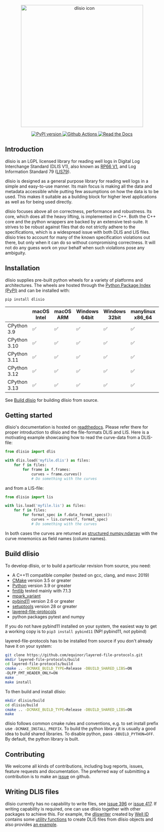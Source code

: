 <p align="center">
  <img src="https://raw.githubusercontent.com/equinor/dlisio/master/dlisio-icon.svg" alt="dlisio icon" width="400"/>
</p>

<p align="center">
  <a href="https://pypi.org/project/dlisio/">
    <img src="https://badge.fury.io/py/dlisio.svg" alt="PyPI version"/>
  </a>
  <a href="https://github.com/equinor/dlisio/actions/workflows/wheels.yaml">
    <img src="https://github.com/equinor/dlisio/actions/workflows/wheels.yaml/badge.svg" alt="Github Actions"/>
  </a>
  <a href="http://dlisio.readthedocs.io/">
    <img src="https://img.shields.io/readthedocs/dlisio" alt="Read the Docs"/>
  </a>
</p>

## Introduction ##

dlisio is an LGPL licensed library for reading well logs in Digital Log
Interchange Standard (DLIS V1), also known as [RP66
V1](https://www.energistics.org/sites/default/files/rp66v1.html), and Log Information
Standard 79 ([LIS79](https://www.energistics.org/sites/default/files/2022-10/lis-79.pdf)).

dlisio is designed as a general purpose library for reading well logs in a
simple and easy-to-use manner. Its main focus is making all the data and
metadata accessible while putting few assumptions on how the data is to be
used. This makes it suitable as a building block for higher level applications
as well as for being used directly.

dlisio focuses above all on correctness, performance and robustness. Its core,
which does all the heavy lifting, is implemented in C++. Both the C++ core and
the python wrappers are backed by an extensive test-suite. It strives to be
robust against files that do not strictly adhere to the specifications, which
is a widespread issue with both DLIS and LIS files. dlisio tries to account for
many of the known specification violations out there, but only when it can do
so without compromising correctness. It will not do any guess work on your
behalf when such violations pose any ambiguity.

## Installation ##

dlisio supplies pre-built python wheels for a variety of platforms and
architectures. The wheels are hosted through the [Python Package Index
(PyPI)](https://pypi.org/) and can be installed with:

```bash
pip install dlisio
```


|   | macOS Intel | macOS ARM | Windows 64bit | Windows 32bit | manylinux x86_64 | manylinux aarch64 | manylinux i686 | musllinux x86_64
|---------------|----|-----|-----|----|----|----|----|----|
| CPython 3.9   | ✅ | ✅  | ✅  | ✅ | ✅ | ✅ | ✅ | ✅ |
| CPython 3.10  | ✅ | ✅  | ✅  | ✅ | ✅ | ✅ | ✅ | ✅ |
| CPython 3.11  | ✅ | ✅  | ✅  | ✅ | ✅ | ✅ | ✅ | ✅ |
| CPython 3.12  | ✅ | ✅  | ✅  | ✅ | ✅ | ✅ | ✅ | ✅ |
| CPython 3.13  | ✅ | ✅  | ✅  | ✅ | ✅ | ✅ | ✅ | ✅ |

See [Build dlisio](#Build-dlisio) for building dlisio from source.

## Getting started ##

dlisio's documentation is hosted on
[readthedocs](https://dlisio.readthedocs.io/en/stable/). Please refer there for
proper introduction to dlisio and the file-formats DLIS and LIS. Here is a
motivating example showcasing how to read the curve-data from a DLIS-file:

```python
from dlisio import dlis

with dlis.load('myfile.dlis') as files:
    for f in files:
        for frame in f.frames:
            curves = frame.curves()
            # Do something with the curves

```
and from a LIS-file:

```python
from dlisio import lis

with lis.load('myfile.lis') as files:
    for f in files:
        for format_spec in f.data_format_specs():
            curves = lis.curves(f, format_spec)
            # Do something with the curves
```

In both cases the curves are returned as [structured
numpy.ndarray](https://numpy.org/doc/stable/user/basics.rec.html) with the
curve mnemonics as field names (column names).

## Build dlisio ##

To develop dlisio, or to build a particular revision from source, you need:

* A C++11 compatible compiler (tested on gcc, clang, and msvc 2019)
* [CMake](https://cmake.org/) version 3.5 or greater
* [Python](https://python.org) version 3.9 or greater
* [fmtlib](http://fmtlib.net/) tested mainly with 7.1.3
* [mpark_variant](https://github.com/mpark/variant)
* [pybind11](https://github.com/pybind/pybind11) version 2.6 or greater
* [setuptools](https://pypi.python.org/pypi/setuptools) version 28 or greater
* [layered-file-protocols](https://github.com/equinor/layered-file-protocols)
* python packages pytest and numpy

If you do not have pybind11 installed on your system, the easiest way to get a
working copy is to `pip3 install pybind11` (NP! pybind11, not pybind)

layered-file-protocols has to be installed from source if you don't already
have it on your system:

```bash
git clone https://github.com/equinor/layered-file-protocols.git
mkdir layered-file-protocols/build
cd layered-file-protocols/build
cmake .. -DCMAKE_BUILD_TYPE=Release -DBUILD_SHARED_LIBS=ON
-DLFP_FMT_HEADER_ONLY=ON
make
make install
```

To then build and install dlisio:

```bash
mkdir dlisio/build
cd dlisio/build
cmake .. -DCMAKE_BUILD_TYPE=Release -DBUILD_SHARED_LIBS=ON
make
```

dlisio follows common cmake rules and conventions, e.g. to set install prefix
use `-DCMAKE_INSTALL_PREFIX`. To build the python library it is usually a good
idea to build shared libraries. To disable python, pass `-DBUILD_PYTHON=OFF`.
By default, the python library is built.

## Contributing ##

We welcome all kinds of contributions, including bug reports, issues, feature
requests and documentation. The preferred way of submitting a contribution is to
make an [issue](https://github.com/equinor/dlisio/issues) on github.

## Writing DLIS files ##

dlisio currently has no capability to write files, see [issue
396](https://github.com/equinor/dlisio/issues/396) or [issue
417](https://github.com/equinor/dlisio/issues/417). If writing capability is
required, one can use dlisio together with other packages to achieve this. For
example, the [dliswriter](https://github.com/well-id/dliswriter) created by
[Well ID](https://www.wellid.no) contains some [utility
functions](https://github.com/well-id/dliswriter/blob/master/src/dliswriter/utils/import_from_dlisio.py)
to create DLIS files from dlisio objects and also provides [an
example](https://github.com/well-id/dliswriter/blob/master/examples/create_dlis_from_dlisio.py).
